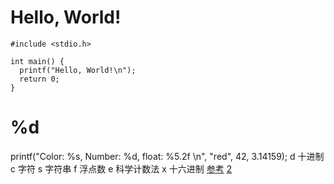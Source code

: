 
# Hello, World!
```
#include <stdio.h>

int main() {
  printf("Hello, World!\n");
  return 0;
}
```



# %d
printf("Color: %s, Number: %d, float: %5.2f \n", "red", 42, 3.14159);
d 十进制 c 字符 s 字符串 f 浮点数 e 科学计数法 x 十六进制
[参考](https://code.sololearn.com/1650/#c) [2](https://www.sololearn.com/Play/C)

